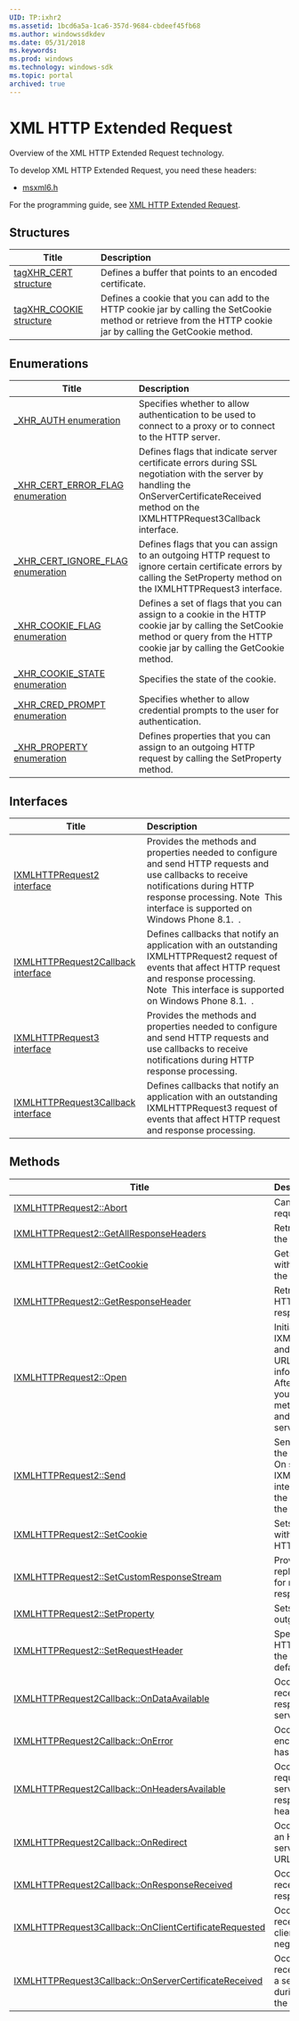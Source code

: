 ```yaml
---
UID: TP:ixhr2
ms.assetid: 1bcd6a5a-1ca6-357d-9684-cbdeef45fb68
ms.author: windowssdkdev
ms.date: 05/31/2018
ms.keywords: 
ms.prod: windows
ms.technology: windows-sdk
ms.topic: portal
archived: true
---
```


# XML HTTP Extended Request



Overview of the XML HTTP Extended Request technology.

To develop XML HTTP Extended Request, you need these headers:

 * [msxml6.h](..\msxml6\index.md)

For the programming guide, see [XML HTTP Extended Request](/previous-versions/windows/desktop/ixhr2).

## Structures

| Title   | Description   |
| ---- |:---- |
| [tagXHR_CERT structure](..\msxml6\ns-msxml6-tagxhr_cert.md) | Defines a buffer that points to an encoded certificate. |
| [tagXHR_COOKIE structure](..\msxml6\ns-msxml6-tagxhr_cookie.md) | Defines a cookie that you can add to the HTTP cookie jar by calling the SetCookie method or retrieve from the HTTP cookie jar by calling the GetCookie method. |

## Enumerations

| Title   | Description   |
| ---- |:---- |
| [_XHR_AUTH enumeration](..\msxml6\ne-msxml6-_xhr_auth.md) | Specifies whether to allow authentication to be used to connect to a proxy or to connect to the HTTP server. |
| [_XHR_CERT_ERROR_FLAG enumeration](..\msxml6\ne-msxml6-_xhr_cert_error_flag.md) | Defines flags that indicate server certificate errors during SSL negotiation with the server by handling the OnServerCertificateReceived method on the IXMLHTTPRequest3Callback interface. |
| [_XHR_CERT_IGNORE_FLAG enumeration](..\msxml6\ne-msxml6-_xhr_cert_ignore_flag.md) | Defines flags that you can assign to an outgoing HTTP request to ignore certain certificate errors by calling the SetProperty method on the IXMLHTTPRequest3 interface. |
| [_XHR_COOKIE_FLAG enumeration](..\msxml6\ne-msxml6-_xhr_cookie_flag.md) | Defines a set of flags that you can assign to a cookie in the HTTP cookie jar by calling the SetCookie method or query from the HTTP cookie jar by calling the GetCookie method. |
| [_XHR_COOKIE_STATE enumeration](..\msxml6\ne-msxml6-_xhr_cookie_state.md) | Specifies the state of the cookie. |
| [_XHR_CRED_PROMPT enumeration](..\msxml6\ne-msxml6-_xhr_cred_prompt.md) | Specifies whether to allow credential prompts to the user for authentication. |
| [_XHR_PROPERTY enumeration](..\msxml6\ne-msxml6-_xhr_property.md) | Defines properties that you can assign to an outgoing HTTP request by calling the SetProperty method. |

## Interfaces

| Title   | Description   |
| ---- |:---- |
| [IXMLHTTPRequest2 interface](..\msxml6\nn-msxml6-ixmlhttprequest2.md) | Provides the methods and properties needed to configure and send HTTP requests and use callbacks to receive notifications during HTTP response processing. Note  This interface is supported on Windows Phone 8.1.  . |
| [IXMLHTTPRequest2Callback interface](..\msxml6\nn-msxml6-ixmlhttprequest2callback.md) | Defines callbacks that notify an application with an outstanding IXMLHTTPRequest2 request of events that affect HTTP request and response processing. Note  This interface is supported on Windows Phone 8.1.  . |
| [IXMLHTTPRequest3 interface](..\msxml6\nn-msxml6-ixmlhttprequest3.md) | Provides the methods and properties needed to configure and send HTTP requests and use callbacks to receive notifications during HTTP response processing. |
| [IXMLHTTPRequest3Callback interface](..\msxml6\nn-msxml6-ixmlhttprequest3callback.md) | Defines callbacks that notify an application with an outstanding IXMLHTTPRequest3 request of events that affect HTTP request and response processing. |

## Methods

| Title   | Description   |
| ---- |:---- |
| [IXMLHTTPRequest2::Abort](..\msxml6\nf-msxml6-ixmlhttprequest2-abort.md) | Cancels the current HTTP request. |
| [IXMLHTTPRequest2::GetAllResponseHeaders](..\msxml6\nf-msxml6-ixmlhttprequest2-getallresponseheaders.md) | Retrieves the values of all the HTTP response headers. |
| [IXMLHTTPRequest2::GetCookie](..\msxml6\nf-msxml6-ixmlhttprequest2-getcookie.md) | Gets a cookie associated with the specified URL from the HTTP cookie jar. |
| [IXMLHTTPRequest2::GetResponseHeader](..\msxml6\nf-msxml6-ixmlhttprequest2-getresponseheader.md) | Retrieves the value of an HTTP header from the response headers. |
| [IXMLHTTPRequest2::Open](..\msxml6\nf-msxml6-ixmlhttprequest2-open.md) | Initializes an IXMLHTTPRequest2 request and specifies the method, URL, and authentication information for the request. After calling this method, you must call the Send method to send the request and data, if any, to the server. |
| [IXMLHTTPRequest2::Send](..\msxml6\nf-msxml6-ixmlhttprequest2-send.md) | Sends an HTTP request to the server asynchronously. On success, methods on the IXMLHTTPRequest2Callback interface implemented by the app are called to process the response. |
| [IXMLHTTPRequest2::SetCookie](..\msxml6\nf-msxml6-ixmlhttprequest2-setcookie.md) | Sets a cookie associated with the specified URL in the HTTP cookie jar. |
| [IXMLHTTPRequest2::SetCustomResponseStream](..\msxml6\nf-msxml6-ixmlhttprequest2-setcustomresponsestream.md) | Provides a custom stream to replace the standard stream for receiving an HTTP response. |
| [IXMLHTTPRequest2::SetProperty](..\msxml6\nf-msxml6-ixmlhttprequest2-setproperty.md) | Sets a property on an outgoing HTTP request. |
| [IXMLHTTPRequest2::SetRequestHeader](..\msxml6\nf-msxml6-ixmlhttprequest2-setrequestheader.md) | Specifies the name of an HTTP header to be sent to the server along with the default request headers. |
| [IXMLHTTPRequest2Callback::OnDataAvailable](..\msxml6\nf-msxml6-ixmlhttprequest2callback-ondataavailable.md) | Occurs when a client receives part of the HTTP response data from the server. |
| [IXMLHTTPRequest2Callback::OnError](..\msxml6\nf-msxml6-ixmlhttprequest2callback-onerror.md) | Occurs when an error is encountered or the request has been aborted. |
| [IXMLHTTPRequest2Callback::OnHeadersAvailable](..\msxml6\nf-msxml6-ixmlhttprequest2callback-onheadersavailable.md) | Occurs after an HTTP request has been sent to the server and the server has responded with response headers. |
| [IXMLHTTPRequest2Callback::OnRedirect](..\msxml6\nf-msxml6-ixmlhttprequest2callback-onredirect.md) | Occurs when a client sends an HTTP request that the server redirects to a new URL. |
| [IXMLHTTPRequest2Callback::OnResponseReceived](..\msxml6\nf-msxml6-ixmlhttprequest2callback-onresponsereceived.md) | Occurs when a client has received a complete response from the server. |
| [IXMLHTTPRequest3Callback::OnClientCertificateRequested](..\msxml6\nf-msxml6-ixmlhttprequest3callback-onclientcertificaterequested.md) | Occurs when a client receives a request for a client certificate during SSL negotiation with the server. |
| [IXMLHTTPRequest3Callback::OnServerCertificateReceived](..\msxml6\nf-msxml6-ixmlhttprequest3callback-onservercertificatereceived.md) | Occurs when a client receives certificate errors or a server certificate chain during SSL negotiation with the server. |
